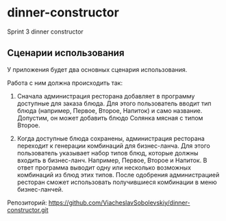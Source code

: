 # dinner-constructor

Sprint 3 dinner constructor

## Сценарии использования

У приложения будет два основных сценария использования.

Работа с ним должна происходить так:
1. Сначала администрация ресторана добавляет в программу доступные для заказа блюда.
Для этого пользователь вводит тип блюда (например, Первое, Второе, Напиток) и само название.
Допустим, он может добавить блюдо Солянка мясная с типом Второе.

2. Когда доступные блюда сохранены, администрация ресторана переходит к генерации 
комбинаций для бизнес-ланча.
Для этого пользователь указывает набор типов блюд, которые должны входить в бизнес-ланч. 
Например, Первое, Второе и Напиток. 
В ответ программа выводит одну или несколько возможных комбинаций из блюд этих типов. 
После одобрения администрацией ресторан сможет использовать получившиеся 
комбинации в меню бизнес-ланчей.

Репозиторий: https://github.com/ViacheslavSobolevskiy/dinner-constructor.git
